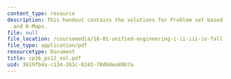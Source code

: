 ```yaml
---
content_type: resource
description: This handout contains the solutions for Problem set based on truth tables
  and K-Maps.
file: null
file_location: /coursemedia/16-01-unified-engineering-i-ii-iii-iv-fall-2005-spring-2006/3619fb4ac134261c024378d60ea89b7a_cp16_ps12_sol.pdf
file_type: application/pdf
resourcetype: Document
title: cp16_ps12_sol.pdf
uid: 3619fb4a-c134-261c-0243-78d60ea89b7a
---
```


